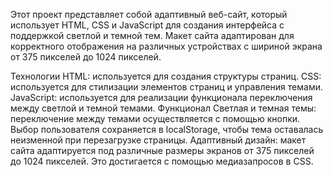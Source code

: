 Этот проект представляет собой адаптивный веб-сайт, который использует HTML, CSS и JavaScript для создания интерфейса с поддержкой светлой и темной тем. Макет сайта адаптирован для корректного отображения на различных устройствах с шириной экрана от 375 пикселей до 1024 пикселей.

Технологии
HTML: используется для создания структуры страниц.
CSS: используется для стилизации элементов страниц и управления темами.
JavaScript: используется для реализации функционала переключения между светлой и темной темами.
Функционал
Светлая и темная темы: переключение между темами осуществляется с помощью кнопки. Выбор пользователя сохраняется в localStorage, чтобы тема оставалась неизменной при перезагрузке страницы.
Адаптивный дизайн: макет сайта адаптируется под различные размеры экранов от 375 пикселей до 1024 пикселей. Это достигается с помощью медиазапросов в CSS.
